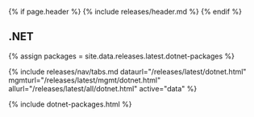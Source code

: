 {% if page.header %}
{% include releases/header.md %}
{% endif %}

## .NET

{% assign packages = site.data.releases.latest.dotnet-packages %}

{% include releases/nav/tabs.md dataurl="/releases/latest/dotnet.html" mgmturl="/releases/latest/mgmt/dotnet.html" allurl="/releases/latest/all/dotnet.html" active="data" %}

{% include dotnet-packages.html %}